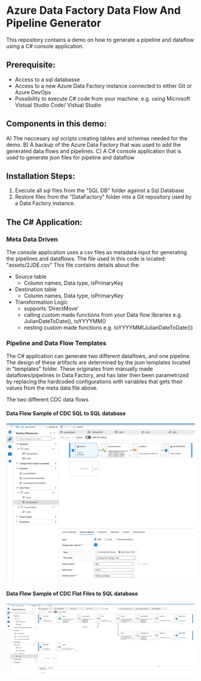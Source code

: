 # Azure Data Factory Data Flow And Pipeline Generator
This repository contains a demo on how to generate a pipeline and dataflow using a C# console application.

## Prerequisite:
- Access to a sql databasse
- Access to a new Azure Data Factory instance connected to either Git or Azure DevOps
- Possibility to execute C# code from your machine. e.g. using Microsoft Vistual Studio Code/ Vistual Studio

## Components in this demo:
A) The neccesary sql scripts creating tables and schemas needed for the demo. 
B) A backup of the Azure Data Factory that was used to add the generated data flows and pipelines. 
C) A C# console application that is used to generate json files for pipeline and dataflow

## Installation Steps:
1) Execute all sql files from the "SQL DB" folder against a Sql Database
2) Restore files from the "DataFactory" folder into a Git repository used by a Data Factory instance.

## The C# Application:
### Meta Data Driven
The console application uses a csv files as metadata input for generating the pipelines and dataflows. The file used in this code is located: "assets/2JDE.csv"
This file contains details about the:
- Source table
  - Column names, Data type, isPrimaryKey
- Destination table
  - Column names, Data type, isPrimaryKey
- Transformation Logic
   - supports 'DirectMove'
   - calling custom made functions from your Data flow libraries e.g. JulianDateToDate(), toYYYYMM()
   - nesting custom made functions e.g. toYYYYMM(JulianDateToDate())

### Pipeline and Data Flow Templates
The C# application can generate two different dataflows, and one pipeline. The design of these artifacts are determined by the json templates located in "templates" folder.
These originates from manually made dataflows/pipelines in Data Factory, and has later then been parametrized by replacing the hardcoded configurations with variables that gets their values from the meta data file above.

The two different CDC data flows
#### Data Flow Sample of CDC SQL to SQL database
![plot](./Screenshots/SampleOfGeneratedDataFlow1_SQL.png)

#### Data Flow Sample of CDC Flat Files to SQL database
![plot](./Screenshots/SampleOfGeneratedDataFlow2_FlatFiles.png)
